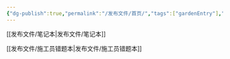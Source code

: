 ```yaml
---
{"dg-publish":true,"permalink":"/发布文件/首页/","tags":["gardenEntry"],"created":"","updated":""}
---
```



[[发布文件/笔记本\|发布文件/笔记本]]

[[发布文件/施工员错题本\|发布文件/施工员错题本]]

